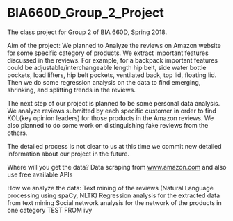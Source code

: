 # BIA660D_Group_2_Project
The class project for Group 2 of BIA 660D, Spring 2018.


Aim of the project:
We planned to Analyze the reviews on Amazon website for some specific category of products. We extract important features discussed in the reviews. For example, for a backpack important features could be adjustable/interchangeable length hip belt, side water bottle pockets, load lifters, hip belt pockets, ventilated back, top lid, floating lid. 
Then we do some regression analysis on the data to find emerging, shrinking, and splitting trends in the reviews.

The next step of our project is planned to be some personal data analysis. We analyze reviews submitted by each specific customer in order to find KOL(key opinion leaders) for those products in the Amazon reviews. We also planned to do some work on distinguishing fake reviews from the others. 

The detailed process is not clear to us at this time we commit new detailed information about our project in the future.

Where will you get the data?
Data scraping from www.amazon.com and also use free available APIs

How we analyze the data:
Text mining of the reviews (Natural Language processing using spaCy, NLTK)
Regression analysis for the extracted data from text mining
Social network analysis for the network of the products in one category
TEST FROM ivy
